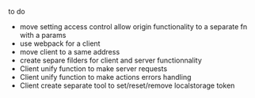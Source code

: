to do
- move setting access control allow origin functionality to a separate fn with a params
- use webpack for a client
- move client to a same address
- create separe filders for client and server functionnality
- Client unify function to make server requests
- Client unify function to make actions errors handling
- Client create separate tool to set/reset/remove localstorage token
